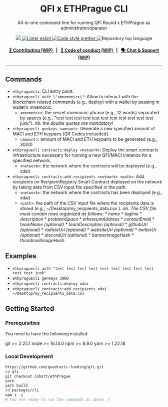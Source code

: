 <p align="center">
    <h1 align="center">
       QFI x ETHPrague CLI
    </h1>
    <p align="center">All-in-one command-line for running QFI Round x ETHPrague as administrator/operator</p>
</p>

<p align="center">
    <a href="https://github.com/quadratic-funding/qfi/tree/cohort/ethPrague/packages/cli" target="_blank">
        <img src="https://img.shields.io/badge/project-cli-blue">
    </a>
    <a href="https://eslint.org/" target="_blank">
        <img alt="Linter eslint" src="https://img.shields.io/badge/linter-eslint-8080f2?style=flat-square&logo=eslint">
    </a>
    <a href="https://prettier.io/" target="_blank">
        <img alt="Code style prettier" src="https://img.shields.io/badge/code%20style-prettier-f8bc45?style=flat-square&logo=prettier">
    </a>
    <img alt="Repository top language" src="https://img.shields.io/github/languages/top/quadratic-funding/qfi?style=flat-square">
</p>

<div align="center">
    <h4>
        <a href="#">
            👥 Contributing (WIP)
        </a>
        <span>&nbsp;&nbsp;|&nbsp;&nbsp;</span>
        <a href="#">
            🤝 Code of conduct (WIP)
        </a>
        <span>&nbsp;&nbsp;|&nbsp;&nbsp;</span>
        <a href="#">
            🗣️ Chat &amp; Support (WIP)
        </a>
    </h4>
</div>

---

## Commands

- `ethpraguecli`: CLI entry point.
- `ethpraguecli auth \"<mnemonic>\"`: Allow to interact with the blockchain-related commands (e.g., deploy) with a wallet by passing in wallet's mnemonic.
  - `<mnemonic>`: the secret mnemonic phrase (e.g., 12 words) separated by spaces (e.g., "test test test test test test test test test test test junk"). _nb. the double quotes are mandatory!_
- `ethpraguecli genkeys <amount>`: Generate a new specified amount of MACI and ETH keypairs (QR Codes inclueded).
  - `<amount>`: amount of MACI and ETH keypairs to be generated (e.g., 3000)
- `ethpraguecli contracts:deploy <network>`: Deploy the smart contracts infrastructure necessary for running a new QFI/MACI instance for a specified network.
  - `<network>`: the network where the contracts will be deployed (e.g., xdai)
- `ethpraguecli contracts:add-recipients <network> <path>`: Add recipients on RecipientRegistry Smart Contract deployed on the network by taking data from CSV input file specified in the path.
  - `<network>`: the network where the contracts has been deployed (e.g., xdai)
  - `<path>`: the path of the CSV input file where the recipients data is stored (e.g., ~/Desktop/my_recipients_data.csv`).
    _nb. The CSV file must contain rows organized as follows:_ \* _name_ \* _tagline_ \* _description_ \* _problemSpace_ \* _ethereumAddress_ \* _contactEmail_ \* _teamName (optional)_ \* _teamDescription (optional)_ \* _githubUrl (optional)_ \* _radicleUrl (optional)_ \* _websiteUrl (optional)_ \* _twitterUr (optional)_ \* _discordUrl (optional)_ \* _bannerImageHash_ \* _thumbnailImageHash_

## Examples

- `ethpraguecli auth "test test test test test test test test test test test junk"`
- `ethpraguecli genkeys 3000`
- `ethpraguecli contracts:deploy xdai`
- `ethpraguecli contracts:add-recipients xdai ~/Desktop/my_recipients_data.csv`

## Getting Started

### Prerequisities

You need to have the following installed:

git >= 2.25.1
node >= 16.14.0
npm >= 8.9.0
yarn >= 1.22.18

### Local Development

```bash
https://github.com/quadratic-funding/qfi.git
cd qfi
git checkout cohort/ethPrague
yarn
yarn build
cd packages/cli
npm i -g
# You are ready to run the commands as above :)
```
